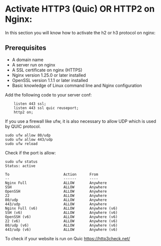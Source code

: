 # Activate HTTP3 (Quic) OR HTTP2 on Nginx:

In this section you will know how to activate the h2 or h3 protocol on nginx:

## Prerequisites
 - A domain name
 - A server run on nginx
 - A SSL certificate on nginx (HTTPS)
 - Nginx version 1.25.0 or later installed
 - OpenSSL version 1.1.1 or later installed
 - Basic knowledge of Linux command line and Nginx configuration

Add the following code to your server conf:
```apacheconf
    listen 443 ssl;
    listen 443 ssl quic reuseport;
    http2 on;
```

If you use a firewall like ufw, it is also necessary to allow UDP which is used by QUIC protocol.
```
sudo ufw allow 80/udp
sudo ufw allow 443/udp
sudo ufw reload
```

Check if the port is allow:
```
sudo ufw status
Status: active

To                         Action      From
--                         ------      ----
Nginx Full                 ALLOW       Anywhere
SSH                        ALLOW       Anywhere
OpenSSH                    ALLOW       Anywhere
22                         ALLOW       Anywhere
80/udp                     ALLOW       Anywhere
443/udp                    ALLOW       Anywhere
Nginx Full (v6)            ALLOW       Anywhere (v6)
SSH (v6)                   ALLOW       Anywhere (v6)
OpenSSH (v6)               ALLOW       Anywhere (v6)
22 (v6)                    ALLOW       Anywhere (v6)
80/udp (v6)                ALLOW       Anywhere (v6)
443/udp (v6)               ALLOW       Anywhere (v6)
```

To check if your website is run on Quic
https://http3check.net/